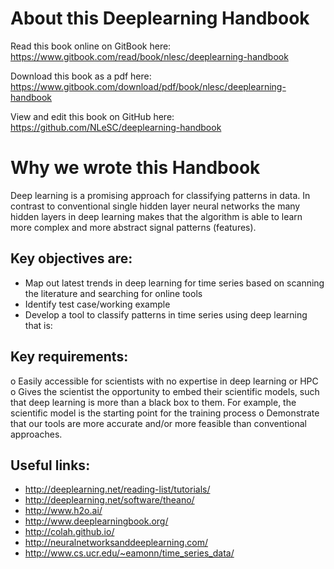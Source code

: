 # About this Deeplearning Handbook

Read this book online on GitBook here: https://www.gitbook.com/read/book/nlesc/deeplearning-handbook

Download this book as a pdf here: https://www.gitbook.com/download/pdf/book/nlesc/deeplearning-handbook

View and edit this book on GitHub here: https://github.com/NLeSC/deeplearning-handbook


# Why we wrote this Handbook

Deep learning is a promising approach for classifying patterns in data. In contrast to conventional single hidden layer neural networks the many hidden layers in deep learning makes that the algorithm is able to learn more complex and more abstract signal patterns (features). 




## Key objectives are: 

* Map out latest trends in deep learning for time series based on scanning the literature and searching for online tools
* Identify test case/working example
* Develop a tool to classify patterns in time series using deep learning that is: 

## Key requirements: 

o Easily accessible for scientists with no expertise in deep learning or HPC 
o Gives the scientist the opportunity to embed their scientific models, such that deep learning is more than a black box to them. For example, the scientific model is the starting point for the training process 
o Demonstrate that our tools are more accurate and/or more feasible than conventional approaches. 

## Useful links:
* http://deeplearning.net/reading-list/tutorials/
* http://deeplearning.net/software/theano/
* http://www.h2o.ai/
* http://www.deeplearningbook.org/
* http://colah.github.io/
* http://neuralnetworksanddeeplearning.com/
* http://www.cs.ucr.edu/~eamonn/time_series_data/

